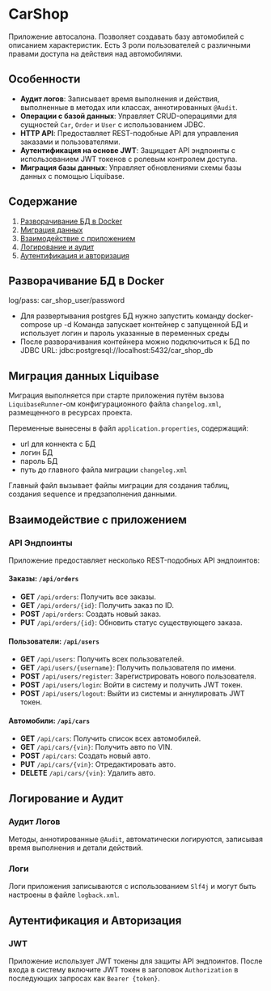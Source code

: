 # CarShop

Приложение автосалона. Позволяет создавать базу автомобилей с описанием характеристик. Есть 3 роли пользователей с различными правами доступа на действия над автомобилями.

## Особенности

- **Аудит логов**: Записывает время выполнения и действия, выполненные в методах или классах, аннотированных `@Audit`.
- **Операции с базой данных**: Управляет CRUD-операциями для сущностей `Car`, `Order` и `User` с использованием JDBC.
- **HTTP API**: Предоставляет REST-подобные API для управления заказами и пользователями.
- **Аутентификация на основе JWT**: Защищает API эндпоинты с использованием JWT токенов с ролевым контролем доступа.
- **Миграция базы данных**: Управляет обновлениями схемы базы данных с помощью Liquibase.

## Содержание

1. [Разворачивание БД в Docker](#разворачивание-бд-в-docker)
2. [Миграция данных](#миграция-данных-liquibase)
3. [Взаимодействие с приложением](#взаимодействие-с-приложением)
4. [Логирование и аудит](#логирование-и-аудит)
5. [Аутентификация и авторизация](#аутентификация-и-авторизация)

## Разворачивание БД в Docker

log/pass: car_shop_user/password
-  Для развертывания postgres БД нужно запустить команду docker-compose up -d
   Команда запускает контейнер с запущенной БД и использует логин и пароль указанные в переменных среды
- После разворачивания контейнера можно подключиться к БД по JDBC URL:
  jdbc:postgresql://localhost:5432/car_shop_db

## Миграция данных Liquibase

Миграция выполняется при старте приложения путём вызова `LiquibaseRunner`-ом конфигурационного файла `changelog.xml`, размещенного в ресурсах проекта.

Переменные вынесены в файл `application.properties`, содержащий:
- url для коннекта с БД
- логин БД
- пароль БД
- путь до главного файла миграции `changelog.xml`

Главный файл вызывает файлы миграции для создания таблиц, создания sequence и предзаполнения данными.

## Взаимодействие с приложением

### API Эндпоинты

Приложение предоставляет несколько REST-подобных API эндпоинтов:

#### Заказы: `/api/orders`
- **GET** `/api/orders`: Получить все заказы.
- **GET** `/api/orders/{id}`: Получить заказ по ID.
- **POST** `/api/orders`: Создать новый заказ.
- **PUT** `/api/orders/{id}`: Обновить статус существующего заказа.

#### Пользователи: `/api/users`
- **GET** `/api/users`: Получить всех пользователей.
- **GET** `/api/users/{username}`: Получить пользователя по имени.
- **POST** `/api/users/register`: Зарегистрировать нового пользователя.
- **POST** `/api/users/login`: Войти в систему и получить JWT токен.
- **POST** `/api/users/logout`: Выйти из системы и аннулировать JWT токен.

#### Автомобили: `/api/cars`
- **GET** `/api/cars`: Получить список всех автомобилей.
- **GET** `/api/cars/{vin}`: Получить авто по VIN.
- **POST** `/api/cars`: Создать новый авто.
- **PUT** `/api/cars/{vin}`: Отредактировать авто.
- **DELETE** `/api/cars/{vin}`: Удалить авто.

## Логирование и Аудит

### Аудит Логов

Методы, аннотированные `@Audit`, автоматически логируются, записывая время выполнения и детали действий.

### Логи

Логи приложения записываются с использованием `Slf4j` и могут быть настроены в файле `logback.xml`.

## Аутентификация и Авторизация

### JWT

Приложение использует JWT токены для защиты API эндпоинтов. После входа в систему включите JWT токен в заголовок `Authorization` в последующих запросах как `Bearer {token}`.

